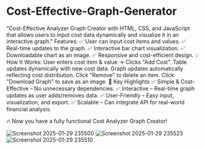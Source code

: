 # Cost-Effective-Graph-Generator
"Cost-Effective Analyzer Graph Creator with HTML, CSS, and JavaScript that allows users to input cost data dynamically and visualize it in an interactive graph."
Features:
✅ User can input cost items and values.
✅ Real-time updates to the graph.
✅ Interactive bar chart visualization.
✅ Downloadable chart as an image.
✅ Responsive and cost-efficient design.
💡 How It Works:
User enters cost item & value → Clicks "Add Cost".
Table updates dynamically with new cost data.
Graph updates automatically reflecting cost distribution.
Click "Remove" to delete an item.
Click "Download Graph" to save as an image.
📌 Key Highlights
✅ Simple & Cost-Effective – No unnecessary dependencies.
✅ Interactive – Real-time graph updates as user adds/removes data.
✅ User-Friendly – Easy input, visualization, and export.
✅ Scalable – Can integrate API for real-world financial analysis.

🔥 Now you have a fully functional Cost Analyzer Graph Creator!

![Screenshot 2025-01-29 235500](https://github.com/user-attachments/assets/7c313f5b-8721-41a2-9fa7-0be0e6d1238a)
![Screenshot 2025-01-29 235523](https://github.com/user-attachments/assets/f0c034cb-52eb-4d20-b7b1-8be1d69066b5)
![Screenshot 2025-01-29 235510](https://github.com/user-attachments/assets/b949f376-f021-42df-8c33-17c6fe071423)
